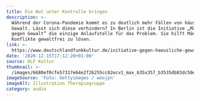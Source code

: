 ```yaml
---
title: Die Wut unter Kontrolle bringen
description: >-
  Während der Corona-Pandemie kommt es zu deutlich mehr Fällen von häuslicher
  Gewalt. Lässt sich diese verhindern? In Berlin ist die Initiative „Männer
  gegen Gewalt” die einzige Anlaufstelle für das Problem. Sie hilft Männern,
  Konflikte gewaltfrei zu lösen.
link: >-
  https://www.deutschlandfunkkultur.de/initiative-gegen-haeusliche-gewalt-die-wut-unter-kontrolle.2165.de.html?dram:article_id=488932
date: '2020-12-15T17:12:20+01:00'
source: DLF Kultur
thumbnail: >-
  /images/6680ef0cfe57317e64e2f26255cc82ecv1_max_635x357_b3535db83dc50e27c1bb1392364c95a2.jpg
imageSource: 'Foto: Gettyimages / woojpn'
imageAlt: Illustration Therapiegruppe
category: audio
---
```



